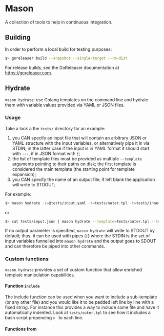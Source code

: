# Mason

A collection of tools to help in continuous integration.

## Building

In order to perform a local build for testing purposes:

```bash
$> goreleaser build --snapshot --single-target --rm-dist
```

For release builds, see the GoReleaser documentation at https://goreleaser.com.

## Hydrate

`mason hydrate`: use Golang templates on the command line and hydrate them with variable values provided via YAML or JSON files.

### Usage

Take a look a the `tests/` directory for an example: 

1. you CAN specify an input file that will contain an arbitrary JSON or YAML structure with the input variables, or alternatively pipe it in via STDIN; in the latter case if the input is in YAML format it should start with `---`, if in JSON format with `{`;
1. the list of template files must be provided as multiple `--template` arguments pointing to their paths on disk; the first template is considered the main template (the starting point for template expansion);
1. you CAN specify the name of an output file; if left blank the application will write to STDOUT;

For example:

```bash
$> mason hydrate -i=@tests/input.yaml -t=tests/outer.tpl -t=tests/inner.tpl
```

or 

```bash
$> cat tests/input.json | mason hydrate --template=tests/outer.tpl --template=tests/inner.tpl
```

If no output parameter is specified, `mason hydrate` will write to STDOUT by default; thus, it can be used with pipes (`|`) where the STDIN is the set of input variables funnelled into `mason hydrate` and the output goes to SDOUT and can therefore be piped into other commands.

### Custom functions

`mason hydrate` provides a set of custom function that allow enriched template manipulation capabilities.  

#### Function `include` 

The include function can be used when you want to include a sub-template (or any other file) and you would like it to be padded left line by line with a fixed string. For instance this provides a way to include some file and have it automatically indented. Look at `tests/outer.tpl` to see how it includes a bash script prepending `> ` to each line.

#### Functions from 